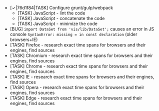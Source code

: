 * [✓|76d1f84|TASK] Configure grunt/gulp/webpack
  * [TASK] JavaScript - lint the code
  * [TASK] JavaScript - concatenate the code
  * [TASK] JavaScript - minimize the code
* [BUG] `import DataSet from 'vis/lib/DataSet';` causes an error in JS console `SyntaxError: missing = in const declaration` (older browsers+IE)
* [TASK] Firefox - research exact time spans for browsers and their engines, find sources
* [TASK] Chromium - research exact time spans for browsers and their engines, find sources
* [TASK] Chrome - research exact time spans for browsers and their engines, find sources
* [TASK] IE - research exact time spans for browsers and their engines, find sources
* [TASK] Opera - research exact time spans for browsers and their engines, find sources
* [TASK] Edge - research exact time spans for browsers and their engines, find sources
